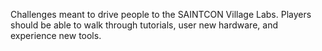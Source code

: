 Challenges meant to drive people to the SAINTCON Village Labs.  Players should be able to walk through tutorials, user new hardware, and experience new tools.
